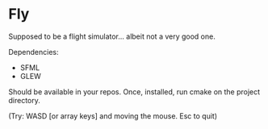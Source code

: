 Fly
=====

Supposed to be a flight simulator... albeit not a very good one.

Dependencies:

* SFML
* GLEW


Should be available in your repos. Once, installed, run cmake on the project directory.

(Try: WASD [or array keys] and moving the mouse. Esc to quit)
